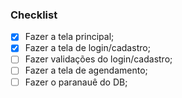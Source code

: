### Checklist

- [x] Fazer a tela principal;
- [x] Fazer a tela de login/cadastro;
- [ ] Fazer validações do login/cadastro;
- [ ] Fazer a tela de agendamento;
- [ ] Fazer o paranauê do DB;
